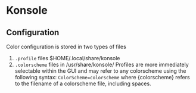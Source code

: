 # Konsole
## Configuration
Color configuration is stored in two types of files 
  1. `.profile` files $HOME/.local/share/konsole
  2. `.colorscheme` files in /usr/share/konsole/
Profiles are more immediately selectable within the GUI and may refer to any colorscheme using the following syntax: `ColorScheme=colorscheme` where {colorscheme} refers to the filename of a colorscheme file, including spaces.
